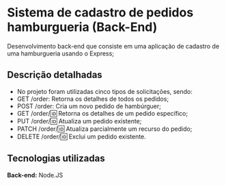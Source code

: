 

# Sistema de cadastro de pedidos hamburgueria (Back-End)

Desenvolvimento back-end que consiste em uma aplicação de cadastro de uma hamburgueria usando o Express;


## Descrição detalhadas


- No projeto foram utilizadas cinco tipos de solicitações, sendo:
- GET /order: Retorna os detalhes de todos os pedidos;
- POST /order: Cria um novo pedido de hambúrguer;
- GET /order/:id: Retorna os detalhes de um pedido específico;
- PUT /order/:id: Atualiza um pedido existente;
- PATCH /order/:id: Atualiza parcialmente um recurso do pedido;
- DELETE /order/:id: Exclui um pedido existente.


## Tecnologias utilizadas

**Back-end:** Node.JS

